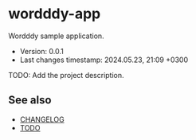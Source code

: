 <!--
@since 2024.05.23, 21:09
@changed 2024.05.23, 21:09
-->

# wordddy-app

Wordddy sample application.

- Version: 0.0.1
- Last changes timestamp: 2024.05.23, 21:09 +0300

TODO: Add the project description.

## See also

- [CHANGELOG](CHANGELOG.md)
- [TODO](TODO.md)


